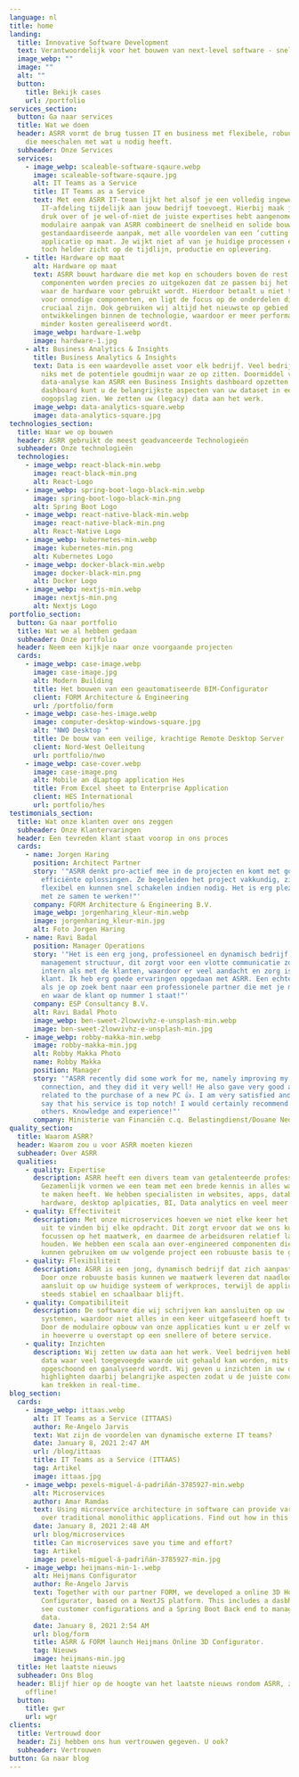 ```yaml
---
language: nl
title: home
landing:
  title: Innovative Software Development
  text: Verantwoordelijk voor het bouwen van next-level software - snel en efficient.
  image_webp: ""
  image: ""
  alt: ""
  button:
    title: Bekijk cases
    url: /portfolio
services_section:
  button: Ga naar services
  title: Wat we doen
  header: ASRR vormt de brug tussen IT en business met flexibele, robuuste teams
    die meeschalen met wat u nodig heeft.
  subheader: Onze Services
  services:
    - image_webp: scaleable-software-sqaure.webp
      image: scaleable-software-sqaure.jpg
      alt: IT Teams as a Service
      title: IT Teams as a Service
      text: Met een ASRR IT-team lijkt het alsof je een volledig ingewerkte
        IT-afdeling tijdelijk aan jouw bedrijf toevoegt. Hierbij maak je je niet
        druk over of je wel-of-niet de juiste expertises hebt aangenomen. De
        modulaire aanpak van ASRR combineert de snelheid en solide bouw van een
        gestandaardiseerde aanpak, met alle voordelen van een ‘cutting edge’
        applicatie op maat. Je wijkt niet af van je huidige processen en houdt
        toch helder zicht op de tijdlijn, productie en oplevering.
    - title: Hardware op maat
      alt: Hardware op maat
      text: ASRR bouwt hardware die met kop en schouders boven de rest uitsteekt. De
        componenten worden precies zo uitgekozen dat ze passen bij het proces
        waar de hardware voor gebruikt wordt. Hierdoor betaalt u niet te veel
        voor onnodige componenten, en ligt de focus op de onderdelen die
        cruciaal zijn. Ook gebruiken wij altijd het nieuwste op gebied van
        ontwikkelingen binnen de technologie, waardoor er meer performance voor
        minder kosten gerealiseerd wordt.
      image_webp: hardware-1.webp
      image: hardware-1.jpg
    - alt: Business Analytics & Insights
      title: Business Analytics & Insights
      text: Data is een waardevolle asset voor elk bedrijf. Veel bedrijven doen echter
        niks met de potentiele goudmijn waar ze op zitten. Doormiddel van een
        data-analyse kan ASRR een Business Insights dashboard opzetten. In zo’n
        dashboard kunt u de belangrijkste aspecten van uw dataset in een
        oogopslag zien. We zetten uw (legacy) data aan het werk.
      image_webp: data-analytics-square.webp
      image: data-analytics-square.jpg
technologies_section:
  title: Waar we op bouwen
  header: ASRR gebruikt de meest geadvanceerde Technologieën
  subheader: Onze technologieën
  technologies:
    - image_webp: react-black-min.webp
      image: react-black-min.png
      alt: React-Logo
    - image_webp: spring-boot-logo-black-min.webp
      image: spring-boot-logo-black-min.png
      alt: Spring Boot Logo
    - image_webp: react-native-black-min.webp
      image: react-native-black-min.png
      alt: React-Native Logo
    - image_webp: kubernetes-min.webp
      image: kubernetes-min.png
      alt: Kubernetes Logo
    - image_webp: docker-black-min.webp
      image: docker-black-min.png
      alt: Docker Logo
    - image_webp: nextjs-min.webp
      image: nextjs-min.png
      alt: Nextjs Logo
portfolio_section:
  button: Ga naar portfolio
  title: Wat we al hebben gedaan
  subheader: Onze portfolio
  header: Neem een kijkje naar onze voorgaande projecten
  cards:
    - image_webp: case-image.webp
      image: case-image.jpg
      alt: Modern Building
      title: Het bouwen van een geautomatiseerde BIM-Configurator
      client: FORM Architecture & Engineering
      url: /portfolio/form
    - image_webp: case-hes-image.webp
      image: computer-desktop-windows-square.jpg
      alt: "NWO Desktop "
      title: De bouw van een veilige, krachtige Remote Desktop Server
      client: Nord-West Oelleitung
      url: portfolio/nwo
    - image_webp: case-cover.webp
      image: case-image.png
      alt: Mobile an dLaptop application Hes
      title: From Excel sheet to Enterprise Application
      client: HES International
      url: portfolio/hes
testimonials_section:
  title: Wat onze klanten over ons zeggen
  subheader: Onze Klantervaringen
  header: Een tevreden klant staat voorop in ons proces
  cards:
    - name: Jorgen Haring
      position: Architect Partner
      story: '"ASRR denkt pro-actief mee in de projecten en komt met goede en
        efficiënte oplossingen. Ze begeleiden het project vakkundig, zijn heel
        flexibel en kunnen snel schakelen indien nodig. Het is erg plezierig om
        met ze samen te werken!"'
      company: FORM Architecture & Engineering B.V.
      image_webp: jorgenharing_kleur-min.webp
      image: jorgenharing_kleur-min.jpg
      alt: Foto Jorgen Haring
    - name: Ravi Badal
      position: Manager Operations
      story: '"Het is een erg jong, professioneel en dynamisch bedrijf met een flat
        management structuur, dit zorgt voor een vlotte communicatie zowel
        intern als met de klanten, waardoor er veel aandacht en zorg is voor de
        klant. Ik heb erg goede ervaringen opgedaan met ASRR. Een echte aanrader
        als je op zoek bent naar een professionele partner die met je meedenkt
        en waar de klant op nummer 1 staat!"'
      company: ESP Consultancy B.V.
      alt: Ravi Badal Photo
      image_webp: ben-sweet-2lowvivhz-e-unsplash-min.webp
      image: ben-sweet-2lowvivhz-e-unsplash-min.jpg
    - image_webp: robby-makka-min.webp
      image: robby-makka-min.jpg
      alt: Robby Makka Photo
      name: Robby Makka
      position: Manager
      story: '"ASRR recently did some work for me, namely improving my internet
        connection, and they did it very well! He also gave very good advise
        related to the purchase of a new PC 👍. I am very satisfied and would
        say that his service is top notch! I would certainly recommend him to
        others. Knowledge and experience!"'
      company: Ministerie van Financiën c.q. Belastingdienst/Douane Nederland
quality_section:
  title: Waarom ASRR?
  header: Waarom zou u voor ASRR moeten kiezen
  subheader: Over ASRR
  qualities:
    - quality: Expertise
      description: ASRR heeft een divers team van getalenteerde professionals.
        Gezamenlijk vormen we een team met een brede kennis in alles wat met IT
        te maken heeft. We hebben specialisten in websites, apps, databases,
        hardware, desktop aplpicaties, BI, Data analytics en veel meer!
    - quality: Effectiviteit
      description: Met onze microservices hoeven we niet elke keer het wiel opnieuw
        uit te vinden bij elke opdracht. Dit zorgt ervoor dat we ons kunnen
        focussen op het maatwerk, en daarmee de arbeidsuren relatief laag kunnen
        houden. We hebben een scala aan over-engineered componenten die we
        kunnen gebruiken om uw volgende project een robuuste basis te geven.
    - quality: Flexibiliteit
      description: ASRR is een jong, dynamisch bedrijf dat zich aanpast op de klant.
        Door onze robuuste basis kunnen we maatwerk leveren dat naadloos
        aansluit op uw huidige systeem of werkproces, terwijl de applicatie nog
        steeds stabiel en schaalbaar blijft.
    - quality: Compatibiliteit
      description: De software die wij schrijven kan aansluiten op uw (legacy)
        systemen, waardoor niet alles in een keer uitgefaseerd hoeft te worden.
        Door de modulaire opbouw van onze applicaties kunt u er zelf voor kiezen
        in hoeverre u overstapt op een snellere of betere service.
    - quality: Inzichten
      description: Wij zetten uw data aan het werk. Veel bedrijven hebben een hoop
        data waar veel toegevoegde waarde uit gehaald kan worden, mits het juist
        opgeschoond en ganalyseerd wordt. Wij geven u inzichten in uw data, en
        highlighten daarbij belangrijke aspecten zodat u de juiste conclusies
        kan trekken in real-time.
blog_section:
  cards:
    - image_webp: ittaas.webp
      alt: IT Teams as a Service (ITTAAS)
      author: Re-Angelo Jarvis
      text: Wat zijn de voordelen van dynamische externe IT teams?
      date: January 8, 2021 2:47 AM
      url: /blog/ittaas
      title: IT Teams as a Service (ITTAAS)
      tag: Artikel
      image: ittaas.jpg
    - image_webp: pexels-miguel-á-padriñán-3785927-min.webp
      alt: Microservices
      author: Amar Ramdas
      text: Using microservice architecture in software can provide various advantages
        over traditional monolithic applications. Find out how in this article.
      date: January 8, 2021 2:48 AM
      url: blog/microservices
      title: Can microservices save you time and effort?
      tag: Artikel
      image: pexels-miguel-á-padriñán-3785927-min.jpg
    - image_webp: heijmans-min-1-.webp
      alt: Heijmans Configurator
      author: Re-Angelo Jarvis
      text: Together with our partner FORM, we developed a online 3D House
        Configurator, based on a NextJS platform. This includes a dasbhoard to
        see customer configurations and a Spring Boot Back end to manage the
        data.
      date: January 8, 2021 2:54 AM
      url: blog/form
      title: ASRR & FORM launch Heijmans Online 3D Configurator.
      tag: Nieuws
      image: heijmans-min.jpg
  title: Het laatste nieuws
  subheader: Ons Blog
  header: Blijf hier op de hoogte van het laatste nieuws rondom ASRR, zowel on-als
    offline!
  button:
    title: gwr
    url: wgr
clients:
  title: Vertrouwd door
  header: Zij hebben ons hun vertrouwen gegeven. U ook?
  subheader: Vertrouwen
button: Ga naar blog
---
```


